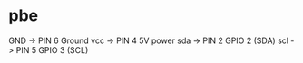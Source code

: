 # pbe
  GND -> PIN 6 Ground
  vcc -> PIN 4 5V power
  sda -> PIN 2 GPIO 2 (SDA)
  scl -> PIN 5 GPIO 3 (SCL)

